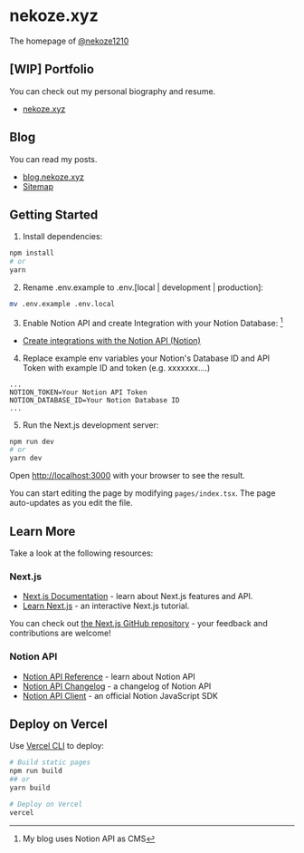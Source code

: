 # nekoze.xyz
The homepage of [@nekoze1210](https://github.com/nekoze1210)

## [WIP] Portfolio
You can check out my personal biography and resume.
- [nekoze.xyz](https://nekoze.xyz)

## Blog
You can read my posts.
- [blog.nekoze.xyz](https://blog.nekoze.xyz)
- [Sitemap](https://blog.nekoze.xyz/sitemap.xml)

## Getting Started
1. Install dependencies:

```bash
npm install
# or
yarn
```

2. Rename .env.example to .env.[local | development | production]:

```bash
mv .env.example .env.local
```

3. Enable Notion API and create Integration with your Notion Database: [^1]

- [Create integrations with the Notion API (Notion)](https://www.notion.so/help/create-integrations-with-the-notion-api)

[^1]: My blog uses Notion API as CMS
 
4. Replace example env variables your Notion's Database ID and API Token with example ID and token (e.g. xxxxxxx....)

```dotenv
...
NOTION_TOKEN=Your Notion API Token
NOTION_DATABASE_ID=Your Notion Database ID
...
```

5. Run the Next.js development server:

```bash
npm run dev
# or
yarn dev
```

Open [http://localhost:3000](http://localhost:3000) with your browser to see the result.

You can start editing the page by modifying `pages/index.tsx`. The page auto-updates as you edit the file.

## Learn More
Take a look at the following resources:

### Next.js
- [Next.js Documentation](https://nextjs.org/docs) - learn about Next.js features and API.
- [Learn Next.js](https://nextjs.org/learn) - an interactive Next.js tutorial.

You can check out [the Next.js GitHub repository](https://github.com/vercel/next.js/) - your feedback and contributions are welcome!

### Notion API
- [Notion API Reference](https://developers.notion.com/reference/intro) - learn about Notion API
- [Notion API Changelog](https://developers.notion.com/page/changelog) - a changelog of Notion API
- [Notion API Client](https://github.com/makenotion/notion-sdk-js) - an official Notion JavaScript SDK

## Deploy on Vercel
Use [Vercel CLI](https://vercel.com) to deploy:

```bash
# Build static pages 
npm run build
## or
yarn build

# Deploy on Vercel
vercel
```
